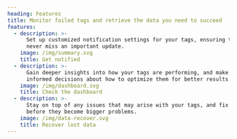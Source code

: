 ```yaml
---
heading: Features
title: Monitor failed tags and retrieve the data you need to succeed
features:
  - description: >-
      Set up customized notification settings for your tags, ensuring that you
      never miss an important update.
    image: /img/summary.svg
    title: Get notified
  - description: >-
      Gain deeper insights into how your tags are performing, and make more
      informed decisions about how to optimize them for better results.
    image: /img/dashboard.svg
    title: Check the dashboard
  - description: >-
      Stay on top of any issues that may arise with your tags, and fix them
      before they become bigger problems.
    image: /img/data-recover.svg
    title: Recover lost data
---
```


